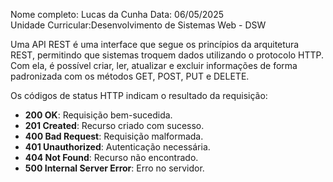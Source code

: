 

Nome completo: Lucas da Cunha
Data: 06/05/2025  
Unidade Curricular:Desenvolvimento de Sistemas Web - DSW  


Uma API REST é uma interface que segue os princípios da arquitetura REST, permitindo que sistemas troquem dados utilizando o protocolo HTTP. Com ela, é possível criar, ler, atualizar e excluir informações de forma padronizada com os métodos GET, POST, PUT e DELETE.



Os códigos de status HTTP indicam o resultado da requisição:

- **200 OK**: Requisição bem-sucedida.
- **201 Created**: Recurso criado com sucesso.
- **400 Bad Request**: Requisição malformada.
- **401 Unauthorized**: Autenticação necessária.
- **404 Not Found**: Recurso não encontrado.
- **500 Internal Server Error**: Erro no servidor.

